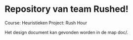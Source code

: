 Repository van team Rushed!
======
Course: Heuristieken
Project: Rush Hour

Het design document kan gevonden worden in de map doc/.